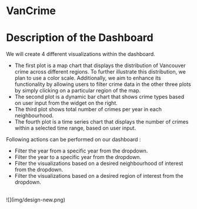 # VanCrime

# Description of the Dashboard

We will create 4 different visualizations within the dashboard.
* The first plot is a map chart that displays the distribution of Vancouver crime across different regions. To further illustrate this distribution, we plan to use a color scale. Additionally, we aim to enhance its functionality by allowing users to filter crime data in the other three plots by simply clicking on a particular region of the map.
* The second plot is a dynamic bar chart that shows crime types based on user input from the widget on the right.
* The third plot shows total number of crimes per year in each neighbourhood.
* The fourth plot is a time series chart that displays the number of crimes within a selected time range, based on user input.

Following actions can be performed on our dashboard :

* Filter the year from a specific year from the dropdown.
* Filter the year to a specific year from the dropdown.
* Filter the visualizations based on a desired neighbourhood of interest from the dropdown.
* Filter the visualizations based on a desired region of interest from the dropdown.

<br>
![](img/design-new.png)